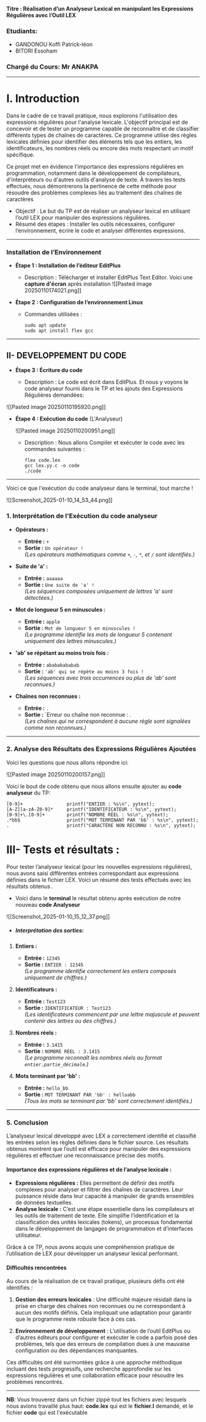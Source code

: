 

####          **Titre : Réalisation d’un Analyseur Lexical  en manipulant                                   les Expressions Régulières avec l’Outil LEX**










### **Etudiants**:
- GANDONOU Koffi Patrick-léon
- BITORI Essoham
### **Chargé du Cours**: Mr ANAKPA


























---

# I. **Introduction**

Dans le cadre de ce travail pratique, nous explorons l'utilisation des expressions régulières pour l'analyse lexicale. L'objectif principal est de concevoir et de tester un programme capable de reconnaître et de classifier différents types de chaînes de caractères. Ce programme utilise des règles lexicales définies pour identifier des éléments tels que les entiers, les identificateurs, les nombres réels ou encore des mots respectant un motif spécifique.

Ce projet met en évidence l'importance des expressions régulières en programmation, notamment dans le développement de compilateurs, d'interpréteurs ou d'autres outils d'analyse de texte. À travers les tests effectués, nous démontrerons la pertinence de cette méthode pour résoudre des problèmes complexes liés au traitement des chaînes de caractères


- Objectif : Le but du TP  est de réaliser un analyseur lexical en utilisant l’outil LEX pour manipuler des expressions régulières.
- Résumé des étapes : Installer les outils nécessaires, configurer l’environnement, écrire le code et analyser différentes expressions.

---

###  **Installation de l’Environnement**

- **Étape 1 : Installation de l’éditeur EditPlus**
    
    - Description : Télécharger et installer EditPlus Text Editor.
    Voici une **capture d'écran** après installation 
    ![[Pasted image 20250110174021.png]]
- **Étape 2 : Configuration de l’environnement Linux**
    
    - Commandes utilisées :
        
        ```
        sudo apt update
        sudo apt install flex gcc
        ```
        

---

## II- DEVELOPPEMENT DU CODE

- **Étape 3 : Écriture du code**
    
    - Description : Le code est écrit dans EditPlus. Et nous y voyons le code analyseur fourni dans le TP et les ajouts des Expressions Régulières demandées:

![[Pasted image 20250110195920.png]]


- **Étape 4 : Exécution du code** (L'Analyseur)


    ![[Pasted image 20250110200951.png]]
    - Description : Nous allons Compiler et exécuter le code avec les commandes suivantes :
        
        ```
        flex code.lex
        gcc lex.yy.c -o code
        ./code
        ```
        
 

---

Voici ce que  l'exécution du code analyseur dans le terminal, tout marche !

![[Screenshot_2025-01-10_14_53_44.png]]

### 1. Interprétation de l'Exécution du code analyseur

- **Opérateurs :**
    
    - **Entrée :** `+`
    - **Sortie :** `Un opérateur !`  
        _(Les opérateurs mathématiques comme `+`, `-`, `*`, et `/` sont identifiés.)_

- **Suite de 'a' :**
    
    - **Entrée :** `aaaaaa`
    - **Sortie :** `Une suite de 'a' !`  
        _(Les séquences composées uniquement de lettres 'a' sont détectées.)_
- **Mot de longueur 5 en minuscules :**
    
    - **Entrée :** `apple`
    - **Sortie :** `Mot de longueur 5 en minuscules !`  
        _(Le programme identifie les mots de longueur 5 contenant uniquement des lettres minuscules.)_
- **'ab' se répétant au moins trois fois :**
    
    - **Entrée :** `abababababab`
    - **Sortie :** `'ab' qui se répète au moins 3 fois !`  
        _(Les séquences avec trois occurrences ou plus de 'ab' sont reconnues.)_

- **Chaînes non reconnues :**
    
    - **Entrée :** `.`
    - **Sortie :** `Erreur ou chaîne non reconnue : .  
        _(Les chaînes qui ne correspondent à aucune règle sont signalées comme non reconnues.)_
---

### 2. **Analyse des Résultats des Expressions Régulières Ajoutées** 
Voici les questions que nous allons répondre ici:

![[Pasted image 20250110200157.png]]

Voici le bout de code obtenu que nous allons ensuite ajouter au **code analyseur**  du TP:

```
[0-9]+                printf("ENTIER : %s\n", yytext);
[A-Z][a-zA-Z0-9]*     printf("IDENTIFICATEUR : %s\n", yytext);
[0-9]+\.[0-9]+        printf("NOMBRE RÉEL : %s\n", yytext);
.*bb$                 printf("MOT TERMINANT PAR 'bb' : %s\n", yytext);
.                     printf("CARACTÈRE NON RECONNU : %s\n", yytext);
```



# III- **Tests et résultats :**

Pour tester l’analyseur lexical (pour les nouvelles expressions régulières), nous avons saisi différentes entrées correspondant aux expressions définies dans le fichier LEX. Voici un résumé des tests effectués avec les résultats obtenus .

- Voici dans le **terminal** le résultat obtenu après exécution de notre nouveau **code Analyseur**

![[Screenshot_2025-01-10_15_12_37.png]]

- ##### Interprétation des sorties:
1. **Entiers :**
    
    - **Entrée :** `12345`
    - **Sortie :** `ENTIER : 12345`  
        _(Le programme identifie correctement les entiers composés uniquement de chiffres.)_
2. **Identificateurs :**
    
    - **Entrée :** `Test123`
    - **Sortie :** `IDENTIFICATEUR : Test123`  
        _(Les identificateurs commencent par une lettre majuscule et peuvent contenir des lettres ou des chiffres.)_
3. **Nombres réels :**
    
    - **Entrée :** `3.1415`
    - **Sortie :** `NOMBRE RÉEL : 3.1415`  
        _(Le programme reconnaît les nombres réels au format `entier.partie_décimale`.)_
4. **Mots terminant par 'bb' :**
    
    - **Entrée :** `hello_bb`
    - **Sortie :** `MOT TERMINANT PAR 'bb' : helloabb`  
        _(Tous les mots se terminant par 'bb' sont correctement identifiés.)_

---

### 5. **Conclusion**

L’analyseur lexical développé avec LEX a correctement identifié et classifié les entrées selon les règles définies dans le fichier source. Les résultats obtenus montrent que l’outil est efficace pour manipuler des expressions régulières et effectuer une reconnaissance précise des motifs.

#### **Importance des expressions régulières et de l’analyse lexicale :**

- **Expressions régulières :** Elles permettent de définir des motifs complexes pour analyser et filtrer des chaînes de caractères. Leur puissance réside dans leur capacité à manipuler de grands ensembles de données textuelles.
- **Analyse lexicale :** C’est une étape essentielle dans les compilateurs et les outils de traitement de texte. Elle simplifie l’identification et la classification des unités lexicales (tokens), un processus fondamental dans le développement de langages de programmation et d’interfaces utilisateur.

Grâce à ce TP, nous avons acquis une compréhension pratique de l’utilisation de LEX pour développer un analyseur lexical performant.

#### **Difficultés rencontrées**

Au cours de la réalisation de ce travail pratique, plusieurs défis ont été identifiés :

1. **Gestion des erreurs lexicales** : Une difficulté majeure résidait dans la prise en charge des chaînes non reconnues ou ne correspondant à aucun des motifs définis. Cela impliquait une adaptation pour garantir que le programme reste robuste face à ces cas.
    
2. **Environnement de développement** : L’utilisation de l’outil EditPlus ou d’autres éditeurs pour configurer et exécuter le code a parfois posé des problèmes, tels que des erreurs de compilation dues à une mauvaise configuration ou des dépendances manquantes.
    
Ces difficultés ont été surmontées grâce à une approche méthodique incluant des tests progressifs, une recherche approfondie sur les expressions régulières et une collaboration efficace pour résoudre les problèmes rencontrés.

---

 **NB**: Vous trouverez dans un fichier zippé tout les fichiers  avec lesquels nous avions travaillé plus haut: **code.lex** qui est le **fichier.l** demandé, et le fichier **code** qui est l'exécutable

